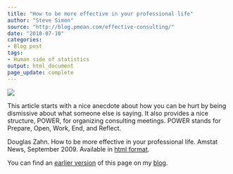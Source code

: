 ```yaml
---
title: "How to be more effective in your professional life"
author: "Steve Simon"
source: "http://blog.pmean.com/effective-consulting/"
date: "2018-07-10"
categories:
- Blog post
tags:
- Human side of statistics
output: html_document
page_update: complete
---
```


![](http://www.pmean.com/new-images/18/effective-consulting01.png)

<!---More--->

This article starts with a nice anecdote about how you can be hurt by being dismissive about what someone else is saying. It also provides a nice structure, POWER, for organizing consulting meetings. POWER stands for Prepare, Open, Work, End, and Reflect.

Douglas Zahn. How to be more effective in your professional life. Amstat News, September 2009. Available in [html format][zah1].

You can find an [earlier version][sim1] of this page on my [blog][sim2].

[sim1]: http://blog.pmean.com/effective-consulting/
[sim2]: http://blog.pmean.com

[zah1]: http://magazine.amstat.org/blog/2009/09/01/heartofastatcareersept09/
